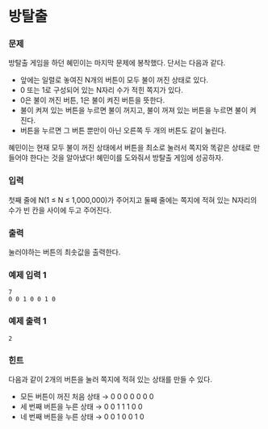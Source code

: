 # 방탈출

### 문제

방탈출 게임을 하던 혜민이는 마지막 문제에 봉착했다. 단서는 다음과 같다.

- 앞에는 일렬로 놓여진 N개의 버튼이 모두 불이 꺼진 상태로 있다.
- 0 또는 1로 구성되어 있는 N자리 수가 적힌 쪽지가 있다.
- 0은 불이 꺼진 버튼, 1은 불이 켜진 버튼을 뜻한다.
- 불이 켜져 있는 버튼을 누르면 불이 꺼지고, 불이 꺼져 있는 버튼을 누르면 불이 켜진다.
- 버튼을 누르면 그 버튼 뿐만이 아닌 오른쪽 두 개의 버튼도 같이 눌린다. 

혜민이는 현재 모두 불이 꺼진 상태에서 버튼을 최소로 눌러서 쪽지와 똑같은 상태로 만들어야 한다는 것을 알아냈다! 혜민이를 도와줘서 방탈출 게임에 성공하자.

### 입력

첫째 줄에 N(1 ≤ N ≤ 1,000,000)가 주어지고 둘째 줄에는 쪽지에 적혀 있는 N자리의 수가 빈 칸을 사이에 두고 주어진다.

### 출력

눌러야하는 버튼의 최솟값을 출력한다.

### 예제 입력 1 

~~~
7
0 0 1 0 0 1 0
~~~

### 예제 출력 1 

~~~
2
~~~

### 힌트

다음과 같이 2개의 버튼을 눌러 쪽지에 적혀 있는 상태를 만들 수 있다.   

- 모든 버튼이 꺼진 처음 상태 → 0 0 0 0 0 0 0
- 세 번째 버튼을 누른 상태 → 0 0 1 1 1 0 0
- 네 번째 버튼을 누른 상태 → 0 0 1 0 0 1 0